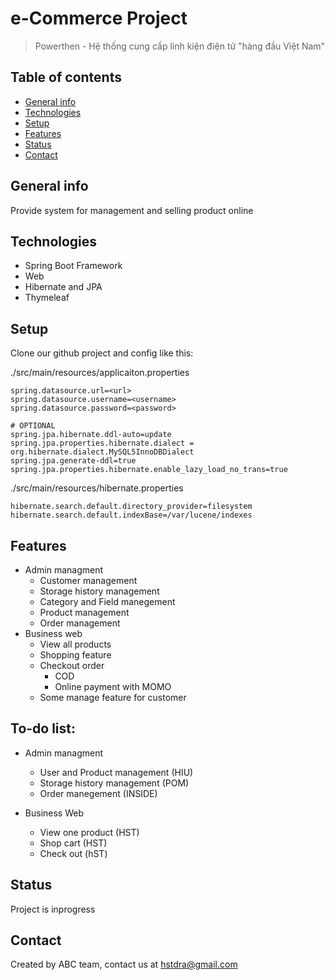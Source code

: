 # e-Commerce Project
> Powerthen - Hệ thống cung cấp linh kiện điện tử "hàng đầu Việt Nam"

## Table of contents
* [General info](#general-info)
* [Technologies](#technologies)
* [Setup](#setup)
* [Features](#features)
* [Status](#status)
* [Contact](#contact)

## General info
Provide system for management and selling product online

## Technologies
* Spring Boot Framework
* Web
* Hibernate and JPA
* Thymeleaf

## Setup
Clone our github project and config like this:

./src/main/resources/applicaiton.properties
```properties
spring.datasource.url=<url>
spring.datasource.username=<username>
spring.datasource.password=<password>

# OPTIONAL
spring.jpa.hibernate.ddl-auto=update
spring.jpa.properties.hibernate.dialect = org.hibernate.dialect.MySQL5InnoDBDialect
spring.jpa.generate-ddl=true
spring.jpa.properties.hibernate.enable_lazy_load_no_trans=true
```
./src/main/resources/hibernate.properties 
```properties
hibernate.search.default.directory_provider=filesystem
hibernate.search.default.indexBase=/var/lucene/indexes
```

## Features
* Admin managment
	* Customer management
	* Storage history management
	* Category and Field manegement
	* Product management
	* Order management
* Business web
	* View all products
	* Shopping feature
	* Checkout order
		* COD
		* Online payment with MOMO
	* Some manage feature for customer

## To-do list:
* Admin managment
	* User and Product management (HIU)
	* Storage history management (POM)
	* Order manegement (INSIDE)
	
* Business Web
	* View one product (HST)
	* Shop cart (HST)
	* Check out (hST)
## Status
Project is inprogress

## Contact
Created by ABC team, contact us at hstdra@gmail.com
